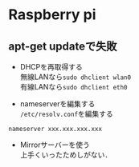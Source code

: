 # Raspberry pi
## apt-get updateで失敗
- DHCPを再取得する  
無線LANなら`sudo dhclient wlan0`  
有線LANなら`sudo dhclient eth0`  

- nameserverを編集する  
`/etc/resolv.conf`を編集する  
```
nameserver xxx.xxx.xxx.xxx
```

- Mirrorサーバーを使う  
上手くいったためしがない．
